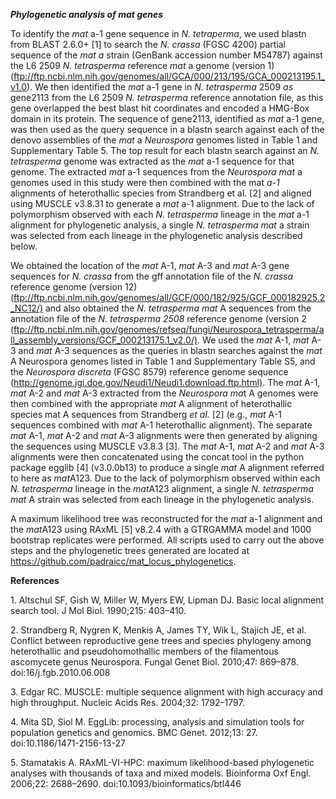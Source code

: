 ***Phylogenetic analysis of mat genes***

To identify the *mat* a-1 gene sequence in *N. tetraperma*, we used
blastn from BLAST 2.6.0+ [1] to search the *N. crassa* (FGSC 4200)
partial sequence of the *mat a* strain (GenBank accession number M54787)
against the L6 2509 *N. tetrasperma* reference *mat* a genome (version
1)
(ftp://ftp.ncbi.nlm.nih.gov/genomes/all/GCA/000/213/195/GCA_000213195.1_v1.0).
We then identified the *mat* a-1 gene in *N. tetrasperma* 2509 *as*
gene2113 from the L6 2509 *N. tetrasperma* reference annotation file, as
this gene overlapped the best blast hit coordinates and encoded a
HMG-Box domain in its protein. The sequence of gene2113, identified as
*mat* a-1 gene, was then used as the query sequence in a blastn search
against each of the denovo assemblies of the *mat* a *Neurospora*
genomes listed in Table 1 and Supplementary Table 5. The top result for
each blastn search against an *N. tetrasperma* genome was extracted as
the *mat* a-1 sequence for that genome. The extracted *mat* a-1
sequences from the *Neurospora mat* a genomes used in this study were
then combined with the mat *a-1* alignments of heterothallic species
from Strandberg et al. [2] and aligned using MUSCLE v3.8.31 to generate
a *mat* a-1 alignment. Due to the lack of polymorphism observed with
each *N. tetrasperma* lineage in the *mat* a-1 alignment for
phylogenetic analysis, a single *N. tetrasperma* *mat* a strain was
selected from each lineage in the phylogenetic analysis described below.

We obtained the location of the *mat* A-1, *mat* A-3 and *mat* A-3 gene
sequences for *N. crassa* from the gff annotation file of the *N.
crassa* reference genome (version 12)
(<ftp://ftp.ncbi.nlm.nih.gov/genomes/all/GCF/000/182/925/GCF_000182925.2_NC12/)>
and also obtained the *N. tetrasperma* *mat* A sequences from the
annotation file of the *N. tetrasperma 2508* reference genome (version 2
(<ftp://ftp.ncbi.nlm.nih.gov/genomes/refseq/fungi/Neurospora_tetrasperma/all_assembly_versions/GCF_000213175.1_v2.0/)>.
We used the *mat* A-1, *mat* A-3 and *mat* A-3 sequences as the queries
in blastn searches against the *mat* A Neurospora genomes listed in
Table 1 and Supplementary Table S5, and the *Neurospora discreta* (FGSC
8579) reference genome sequence
(<http://genome.jgi.doe.gov/Neudi1/Neudi1.download.ftp.html)>. The *mat*
A-1, *mat* A-2 and *mat* A-3 extracted from the *Neurospora* *ma*t A
genomes were then combined with the appropriate *mat* A alignment of
heterothallic species mat A sequences from Strandberg *et al.* [2]
(e.g., *mat* A-1 sequences combined with *mat* A-1 heterothallic
alignment). The separate *mat* A-1, *mat* A-2 and *mat* A-3 alignments
were then generated by aligning the sequences using MUSCLE v3.8.3 [3].
The *mat* A-1, *mat* A-2 and *mat* A-3 alignments were then concatenated using
the concat tool in the python package egglib [4] (v3.0.0b13) to produce
a single *mat* A alignment referred to here as *mat*A123. Due to the
lack of polymorphism observed within each *N. tetrasperma* lineage in the
*mat*A123 alignment, a single *N. tetrasperma* *mat* A strain was
selected from each lineage in the phylogenetic analysis.

A maximum likelihood tree was reconstructed for the *mat* a-1 alignment
and the *mat*A123 using RAxML [5] v8.2.4 with a GTRGAMMA model and 1000
bootstrap replicates were performed. All scripts used to carry out the
above steps and the phylogenetic trees generated are located at
<https://github.com/padraicc/mat_locus_phylogenetics>.

**References**

1\. Altschul SF, Gish W, Miller W, Myers EW, Lipman DJ. Basic local
alignment search tool. J Mol Biol. 1990;215: 403–410.

2\. Strandberg R, Nygren K, Menkis A, James TY, Wik L, Stajich JE, et al.
Conflict between reproductive gene trees and species phylogeny among
heterothallic and pseudohomothallic members of the filamentous
ascomycete genus Neurospora. Fungal Genet Biol. 2010;47: 869–878.
doi:16/j.fgb.2010.06.008

3\. Edgar RC. MUSCLE: multiple sequence alignment with high accuracy and
high throughput. Nucleic Acids Res. 2004;32: 1792–1797.

4\. Mita SD, Siol M. EggLib: processing, analysis and simulation tools
for population genetics and genomics. BMC Genet. 2012;13: 27.
doi:10.1186/1471-2156-13-27

5\. Stamatakis A. RAxML-VI-HPC: maximum likelihood-based phylogenetic
analyses with thousands of taxa and mixed models. Bioinforma Oxf Engl.
2006;22: 2688–2690. doi:10.1093/bioinformatics/btl446
